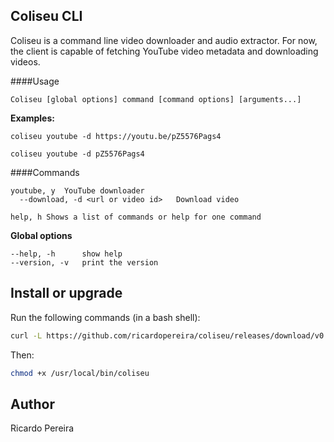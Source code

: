 Coliseu CLI
----

Coliseu is a command line video downloader and audio extractor. For now, the client is capable of fetching YouTube video metadata and downloading videos.

####Usage

```
Coliseu [global options] command [command options] [arguments...]
```

**Examples:**

```
coliseu youtube -d https://youtu.be/pZ5576Pags4
```

```
coliseu youtube -d pZ5576Pags4
```

####Commands

```
youtube, y	YouTube downloader
  --download, -d <url or video id>   Download video

help, h	Shows a list of commands or help for one command
```

**Global options**

```
--help, -h		show help
--version, -v	print the version
```

Install or upgrade
----

Run the following commands (in a bash shell):

```bash
curl -L https://github.com/ricardopereira/coliseu/releases/download/v0.2/coliseu-x86_64 > /usr/local/bin/coliseu
```

Then:

```bash
chmod +x /usr/local/bin/coliseu
```

Author
----

Ricardo Pereira
